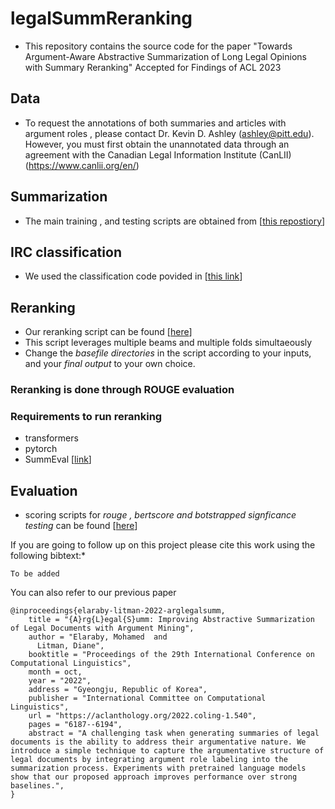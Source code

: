 # legalSummReranking

* This repository contains the source code for the paper "Towards Argument-Aware Abstractive Summarization of Long Legal
Opinions with Summary Reranking" Accepted for Findings of ACL 2023

## Data

*  To request the annotations of both summaries and articles with argument roles , please contact Dr. Kevin D. Ashley (ashley@pitt.edu).  However, you must first obtain the unannotated data through an agreement with the Canadian Legal Information Institute (CanLII) (https://www.canlii.org/en/)

## Summarization

* The main training , and testing scripts are obtained from [[this repostiory](https://github.com/EngSalem/arglegalsumm)]

## IRC classification
* We used the classification code povided in [[this link](https://github.com/EngSalem/arglegalsumm/tree/master/src/argument_classification)]

## Reranking
* Our reranking script can be found [[here](https://github.com/EngSalem/legalSummReranking/tree/main/src/rankers/)]
* This script leverages multiple beams and multiple folds simultaeously 
* Change the *basefile directories* in the script according to your inputs, and your *final output* to your own choice.

### Reranking is done through ROUGE evaluation
### Requirements to run reranking
- transformers
- pytorch
- SummEval [[link](https://github.com/Yale-LILY/SummEval)]


## Evaluation
* scoring scripts for *rouge , bertscore and botstrapped signficance testing*  can be found [[here](https://github.com/EngSalem/legalSummReranking/tree/main/src/evaluation)]


If you are going to follow up on this project please cite this work using the following bibtext:*
```
To be added
```

You can also refer to our previous paper

```
@inproceedings{elaraby-litman-2022-arglegalsumm,
    title = "{A}rg{L}egal{S}umm: Improving Abstractive Summarization of Legal Documents with Argument Mining",
    author = "Elaraby, Mohamed  and
      Litman, Diane",
    booktitle = "Proceedings of the 29th International Conference on Computational Linguistics",
    month = oct,
    year = "2022",
    address = "Gyeongju, Republic of Korea",
    publisher = "International Committee on Computational Linguistics",
    url = "https://aclanthology.org/2022.coling-1.540",
    pages = "6187--6194",
    abstract = "A challenging task when generating summaries of legal documents is the ability to address their argumentative nature. We introduce a simple technique to capture the argumentative structure of legal documents by integrating argument role labeling into the summarization process. Experiments with pretrained language models show that our proposed approach improves performance over strong baselines.",
}
```



 


